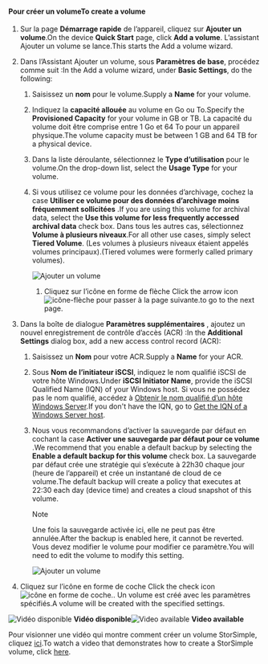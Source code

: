 <!--author=SharS last changed: 02/04/2016-->

#### <a name="to-create-a-volume"></a><span data-ttu-id="56120-101">Pour créer un volume</span><span class="sxs-lookup"><span data-stu-id="56120-101">To create a volume</span></span>
1. <span data-ttu-id="56120-102">Sur la page **Démarrage rapide** de l’appareil, cliquez sur **Ajouter un volume**.</span><span class="sxs-lookup"><span data-stu-id="56120-102">On the device **Quick Start** page, click **Add a volume**.</span></span> <span data-ttu-id="56120-103">L’assistant Ajouter un volume se lance.</span><span class="sxs-lookup"><span data-stu-id="56120-103">This starts the Add a volume wizard.</span></span>
2. <span data-ttu-id="56120-104">Dans l’Assistant Ajouter un volume, sous **Paramètres de base**, procédez comme suit :</span><span class="sxs-lookup"><span data-stu-id="56120-104">In the Add a volume wizard, under **Basic Settings**, do the following:</span></span>
   
   1. <span data-ttu-id="56120-105">Saisissez un **nom** pour le volume.</span><span class="sxs-lookup"><span data-stu-id="56120-105">Supply a **Name** for your volume.</span></span>
   2. <span data-ttu-id="56120-106">Indiquez la **capacité allouée** au volume en Go ou To.</span><span class="sxs-lookup"><span data-stu-id="56120-106">Specify the **Provisioned Capacity** for your volume in GB or TB.</span></span> <span data-ttu-id="56120-107">La capacité du volume doit être comprise entre 1 Go et 64 To pour un appareil physique.</span><span class="sxs-lookup"><span data-stu-id="56120-107">The volume capacity must be between 1 GB and 64 TB for a physical device.</span></span>
   3. <span data-ttu-id="56120-108">Dans la liste déroulante, sélectionnez le **Type d’utilisation** pour le volume.</span><span class="sxs-lookup"><span data-stu-id="56120-108">On the drop-down list, select the **Usage Type** for your volume.</span></span> 
   4. <span data-ttu-id="56120-109">Si vous utilisez ce volume pour les données d’archivage, cochez la case **Utiliser ce volume pour des données d’archivage moins fréquemment sollicitées** .</span><span class="sxs-lookup"><span data-stu-id="56120-109">If you are using this volume for archival data, select the **Use this volume for less frequently accessed archival data** check box.</span></span> <span data-ttu-id="56120-110">Dans tous les autres cas, sélectionnez **Volume à plusieurs niveaux**.</span><span class="sxs-lookup"><span data-stu-id="56120-110">For all other use cases, simply select **Tiered Volume**.</span></span> <span data-ttu-id="56120-111">(Les volumes à plusieurs niveaux étaient appelés volumes principaux).</span><span class="sxs-lookup"><span data-stu-id="56120-111">(Tiered volumes were formerly called primary volumes).</span></span>
      
        ![Ajouter un volume](./media/storsimple-create-volume/ScreenshotUpdate1VolumeFlow.png)
      
      1. <span data-ttu-id="56120-113">Cliquez sur l’icône en forme de flèche </span><span class="sxs-lookup"><span data-stu-id="56120-113">Click the arrow icon</span></span> ![icône-flèche](./media/storsimple-create-volume/HCS_ArrowIcon-include.png) <span data-ttu-id="56120-115">pour passer à la page suivante.</span><span class="sxs-lookup"><span data-stu-id="56120-115">to go to the next page.</span></span>
3. <span data-ttu-id="56120-116">Dans la boîte de dialogue **Paramètres supplémentaires** , ajoutez un nouvel enregistrement de contrôle d’accès (ACR) :</span><span class="sxs-lookup"><span data-stu-id="56120-116">In the **Additional Settings** dialog box, add a new access control record (ACR):</span></span>
   
   1. <span data-ttu-id="56120-117">Saisissez un **Nom** pour votre ACR.</span><span class="sxs-lookup"><span data-stu-id="56120-117">Supply a **Name** for your ACR.</span></span>
   2. <span data-ttu-id="56120-118">Sous **Nom de l’initiateur iSCSI**, indiquez le nom qualifié iSCSI  de votre hôte Windows.</span><span class="sxs-lookup"><span data-stu-id="56120-118">Under **iSCSI Initiator Name**, provide the iSCSI Qualified Name (IQN) of your Windows host.</span></span> <span data-ttu-id="56120-119">Si vous ne possédez pas le nom qualifié, accédez à [Obtenir le nom qualifié d’un hôte Windows Server](#get-the-iqn-of-a-windows-server-host).</span><span class="sxs-lookup"><span data-stu-id="56120-119">If you don't have the IQN, go to [Get the IQN of a Windows Server host](#get-the-iqn-of-a-windows-server-host).</span></span>
   3. <span data-ttu-id="56120-120">Nous vous recommandons d’activer la sauvegarde par défaut en cochant la case **Activer une sauvegarde par défaut pour ce volume** .</span><span class="sxs-lookup"><span data-stu-id="56120-120">We recommend that you enable a default backup by selecting the **Enable a default backup for this volume** check box.</span></span> <span data-ttu-id="56120-121">La sauvegarde par défaut crée une stratégie qui s’exécute à 22h30 chaque jour (heure de l’appareil) et crée un instantané de cloud de ce volume.</span><span class="sxs-lookup"><span data-stu-id="56120-121">The default backup will create a policy that executes at 22:30 each day (device time) and creates a cloud snapshot of this volume.</span></span>
      
      > [!NOTE]
      > <span data-ttu-id="56120-122">Une fois la sauvegarde activée ici, elle ne peut pas être annulée.</span><span class="sxs-lookup"><span data-stu-id="56120-122">After the backup is enabled here, it cannot be reverted.</span></span> <span data-ttu-id="56120-123">Vous devez modifier le volume pour modifier ce paramètre.</span><span class="sxs-lookup"><span data-stu-id="56120-123">You will need to edit the volume to modify this setting.</span></span>
      > 
      > 
      
        ![Ajouter un volume](./media/storsimple-create-volume/AddVolume2-include.png)
4. <span data-ttu-id="56120-125">Cliquez sur l’icône en forme de coche </span><span class="sxs-lookup"><span data-stu-id="56120-125">Click the check icon</span></span> ![icône en forme de coche](./media/storsimple-create-volume/HCS_CheckIcon-include.png)<span data-ttu-id="56120-127">.</span><span class="sxs-lookup"><span data-stu-id="56120-127">.</span></span> <span data-ttu-id="56120-128">Un volume est créé avec les paramètres spécifiés.</span><span class="sxs-lookup"><span data-stu-id="56120-128">A volume will be created with the specified settings.</span></span>

<span data-ttu-id="56120-129">![Vidéo disponible](./media/storsimple-create-volume/Video_icon.png) **Vidéo disponible**</span><span class="sxs-lookup"><span data-stu-id="56120-129">![Video available](./media/storsimple-create-volume/Video_icon.png) **Video available**</span></span>

<span data-ttu-id="56120-130">Pour visionner une vidéo qui montre comment créer un volume StorSimple, cliquez [ici](https://azure.microsoft.com/documentation/videos/create-a-storsimple-volume/).</span><span class="sxs-lookup"><span data-stu-id="56120-130">To watch a video that demonstrates how to create a StorSimple volume, click [here](https://azure.microsoft.com/documentation/videos/create-a-storsimple-volume/).</span></span>

